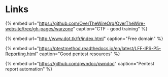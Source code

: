 # Links

{% embed url="https://github.com/OverTheWireOrg/OverTheWire-website/tree/gh-pages/warzone" caption="CTF - good training" %}

{% embed url="http://www.dot.tk/fr/index.html" caption="Free domain" %}

{% embed url="https://ptestmethod.readthedocs.io/en/latest/LFF-IPS-P5-Reporting.html" caption="Good pentest resources" %}

{% embed url="https://github.com/pwndoc/pwndoc" caption="Pentest report automation" %}





